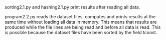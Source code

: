 sorting2.1.py and hashing2.1.py print results after reading all data.

program2.2.py reads the dataset files, computes and prints results at the same time without loading all data in memory. This means that results are produced while the file lines are being read and before all data is read. This is possible because the dataset files have been sorted by the field tconst.
